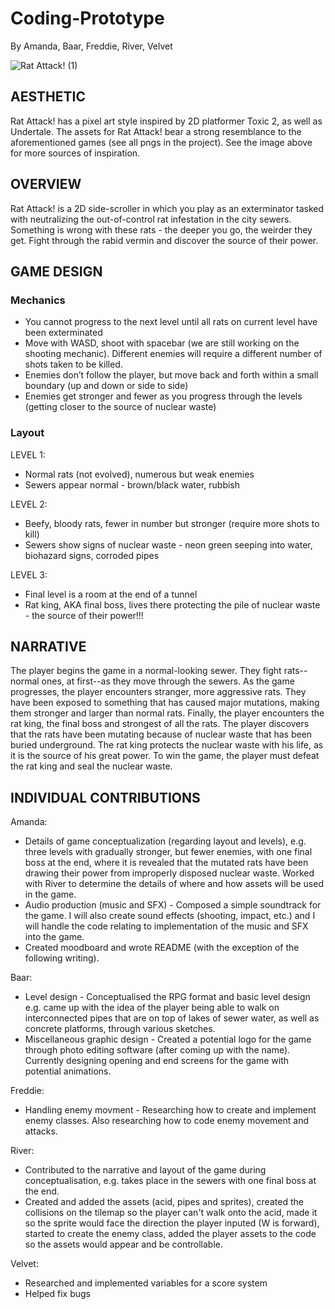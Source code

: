 # Coding-Prototype
By Amanda, Baar, Freddie, River, Velvet

![Rat Attack! (1)](https://github.com/zmwf129/epic-win-side-scroller/assets/149950646/545e6732-169d-46c7-aca2-75c18da4b506)

## AESTHETIC
Rat Attack! has a pixel art style inspired by 2D platformer Toxic 2, as well as Undertale. The assets for Rat Attack! bear a strong resemblance to the aforementioned games (see all pngs in the project). See the image above for more sources of inspiration.

## OVERVIEW
Rat Attack! is a 2D side-scroller in which you play as an exterminator tasked with neutralizing the out-of-control rat infestation in the city sewers. Something is wrong with these rats - the deeper you go, the weirder they get. Fight through the rabid vermin and discover the source of their power.

## GAME DESIGN
### Mechanics
- You cannot progress to the next level until all rats on current level have been exterminated
- Move with WASD, shoot with spacebar (we are still working on the shooting mechanic). Different enemies will require a different number of shots taken to be killed.
- Enemies don’t follow the player, but move back and forth within a small boundary (up and down or side to side)
- Enemies get stronger and fewer as you progress through the levels (getting closer to the source of nuclear waste)
### Layout
LEVEL 1:
- Normal rats (not evolved), numerous but weak enemies
- Sewers appear normal - brown/black water, rubbish

LEVEL 2:
- Beefy, bloody rats, fewer in number but stronger (require more shots to kill)
- Sewers show signs of nuclear waste - neon green seeping into water, biohazard signs, corroded pipes

LEVEL 3:
- Final level is a room at the end of a tunnel
- Rat king, AKA final boss, lives there protecting the pile of nuclear waste - the source of their power!!!

## NARRATIVE
The player begins the game in a normal-looking sewer. They fight rats--normal ones, at first--as they move through the sewers. As the game progresses, the player encounters stranger, more aggressive rats. They have been exposed to something that has caused major mutations, making them stronger and larger than normal rats. Finally, the player encounters the rat king, the final boss and strongest of all the rats. The player discovers that the rats have been mutating because of nuclear waste that has been buried underground. The rat king protects the nuclear waste with his life, as it is the source of his great power. To win the game, the player must defeat the rat king and seal the nuclear waste.
## INDIVIDUAL CONTRIBUTIONS
Amanda: 
- Details of game conceptualization (regarding layout and levels), e.g. three levels with gradually stronger, but fewer enemies, with one final boss at the end, where it is revealed that the mutated rats have been drawing their power from improperly disposed nuclear waste. Worked with River to determine the details of where and how assets will be used in the game.
- Audio production (music and SFX) - Composed a simple soundtrack for the game. I will also create sound effects (shooting, impact, etc.) and I will handle the code relating to implementation of the music and SFX into the game.
- Created moodboard and wrote README (with the exception of the following writing).

Baar:
- Level design - Conceptualised the RPG format and basic level design e.g. came up with the idea of the player being able to walk on interconnected pipes that are on top of lakes of sewer water, as well as concrete platforms, through various sketches.
- Miscellaneous graphic design - Created a potential logo for the game through photo editing software (after coming up with the name). Currently designing opening and end screens for the game with potential animations.

Freddie:
- Handling enemy movment - Researching how to create and implement enemy classes. Also researching how to code enemy movement and attacks.

River: 
- Contributed to the narrative and layout of the game during conceptualisation, e.g. takes place in the sewers with one final boss at the end.
- Created and added the assets (acid, pipes and sprites), created the collisions on the tilemap so the player can't walk onto the acid, made it so the sprite would face the direction the player inputed (W is forward), started to create the enemy class, added the player assets to the code so the assets would appear and be controllable. 

Velvet: 
- Researched and implemented variables for a score system
- Helped fix bugs 
